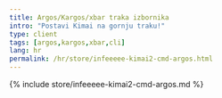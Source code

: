 ```yaml
---
title: Argos/Kargos/xbar traka izbornika
intro: "Postavi Kimai na gornju traku!"
type: client
tags: [argos,kargos,xbar,cli]
lang: hr
permalink: /hr/store/infeeeee-kimai2-cmd-argos.html
---
```


{% include store/infeeeee-kimai2-cmd-argos.md %}
